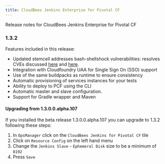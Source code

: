 ```yaml
---
title: CloudBees Jenkins Enterprise for Pivotal CF
---
```


Release notes for CloudBees Jenkins Enterprise for Pivotal CF

### 1.3.2

Features included in this release:

* Updated stemcell addresses bash-shellshock vulnerabilities: resolves CVEs discussed [here](http://www.pivotal.io/security/CVE-2014-6271) and [here](http://www.pivotal.io/security/CVE-2014-7186).
* Integration with Cloudfoundry UAA for Single Sign On (SSO) support
* Use of the same buildpacks as runtime to ensure consistency
* Automatic provisioning of services instances for your tests
* Ability to deploy to PCF using the CLI 
* Automatic master and slave configuration.
* Support for Gradle wrapper and Maven

#### Upgrading from 1.3.0.0.alpha.107
If you installed the beta release 1.3.0.0.alpha.107 you can upgrade to 1.3.2 following these steps:

1. In `OpsManager` click on the `CloudBees Jenkins for Pivotal CF` tile
2. Click on `Resource Config` on the left hand menu
3. Change the `Jenkins Slave` - `Ephemeral Disk` size to be a minimum of `8192`
4. Press `Save`